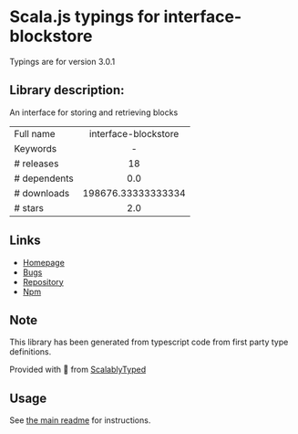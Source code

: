 
# Scala.js typings for interface-blockstore

Typings are for version 3.0.1

## Library description:
An interface for storing and retrieving blocks

|                    |                 |
| ------------------ | :-------------: |
| Full name          | interface-blockstore |
| Keywords           | - |
| # releases         | 18 |
| # dependents       | 0.0 |
| # downloads        | 198676.33333333334 |
| # stars            | 2.0 |

## Links
- [Homepage](https://github.com/ipfs/js-ipfs-interfaces/tree/master/packages/interface-blockstore#readme)
- [Bugs](https://github.com/ipfs/js-ipfs-interfaces/issues)
- [Repository](https://github.com/ipfs/js-ipfs-interfaces)
- [Npm](https://www.npmjs.com/package/interface-blockstore)
    


## Note
This library has been generated from typescript code from first party type definitions.

Provided with :purple_heart: from [ScalablyTyped](https://github.com/oyvindberg/ScalablyTyped)

## Usage
See [the main readme](../../readme.md) for instructions.


